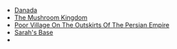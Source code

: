 - [Danada](BNB-Survival/Current%20Places/Danada/Danada.md)
- [The Mushroom Kingdom](BNB-Survival/Current%20Places/Mushroom%20Kingdom/The%20Mushroom%20Kingdom.md)
- [Poor Village On The Outskirts Of The Persian Empire](BNB-Survival/Current%20Places/Persian%20Empire/Poor%20Village%20On%20The%20Outskirts%20Of%20The%20Persian%20Empire.md)
- [Sarah's Base](BNB-Survival/Current%20Places/Sarah's%20Base/Sarah's%20Base.md)
- 
